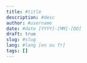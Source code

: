 ```yaml
---
title: #title
description: #desc
author: #username
date: #date [YYYY]-[MM]-[DD]
draft: true
slug: #slug
lang: #lang [en ou fr]
tags: []
---
```


